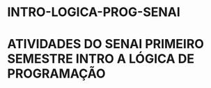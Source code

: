 # INTRO-LOGICA-PROG-SENAI
<body>

<h1>ATIVIDADES DO SENAI PRIMEIRO SEMESTRE INTRO A LÓGICA DE PROGRAMAÇÃO</h1>
  
</body>
